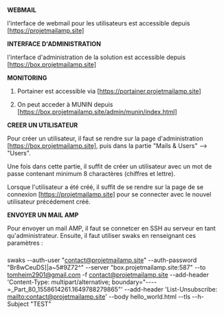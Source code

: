 **WEBMAIL**

l'interface de webmail pour les utilisateurs est accessible depuis [https://projetmailamp.site]

**INTERFACE D'ADMINISTRATION** 

l'interface d'administration de la solution est accessible depuis [https://box.projetmailamp.site]

**MONITORING** 

1. Portainer est accessible via [https://portainer.projetmailamp.site]

2. On peut acceder à MUNIN depuis [https://box.projetmailamp.site/admin/munin/index.html]


**CREER UN UTILISATEUR** 

Pour créer un utilisateur, il faut se rendre sur la page d'administration  [https://box.projetmailamp.site], puis dans la partie "Mails & Users" --> "Users".

Une fois dans cette partie, il suffit de créer un utilisateur avec un mot de passe contenant minimum 8 charactères (chiffres et lettre).

Lorsque l'utilisateur a été créé, il suffit de se rendre sur la page de se connexion [https://projetmailamp.site] pour se connecter avec le nouvel utilisateur précédement créé. 

**ENVOYER UN MAIL AMP** 

Pour envoyer un mail AMP, il faut se connetcer en SSH au serveur en tant qu'administrateur. Ensuite, il faut utiliser swaks en renseignant ces paramètres : 

#####
swaks --auth-user "contact@projetmailamp.site" --auth-password "Br8wCeuDS]|a~5#9Z72^" --server "box.projetmailamp.site:587" --to tomheim2901@gmail.com -f contact@projetmailamp.site --add-header 'Content-Type: multipart/alternative; boundary="----=_Part_80_1558614261.1649788279865"' --add-header 'List-Unsubscribe: <mailto:contact@projetmailamp.site>' --body hello_world.html --tls --h-Subject "TEST"
#####
